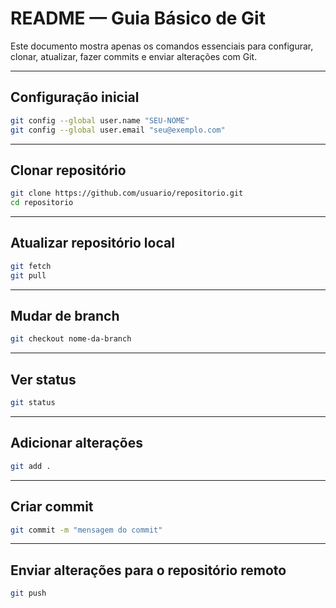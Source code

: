 # README — Guia Básico de Git

Este documento mostra apenas os comandos essenciais para configurar, clonar, atualizar, fazer commits e enviar alterações com Git.

---

## Configuração inicial
```bash
git config --global user.name "SEU-NOME"
git config --global user.email "seu@exemplo.com"
```

---

## Clonar repositório
```bash
git clone https://github.com/usuario/repositorio.git
cd repositorio
```

---

## Atualizar repositório local
```bash
git fetch
git pull
```

---

## Mudar de branch
```bash
git checkout nome-da-branch
```

---

## Ver status
```bash
git status
```

---

## Adicionar alterações
```bash
git add .
```

---

## Criar commit
```bash
git commit -m "mensagem do commit"
```

---

## Enviar alterações para o repositório remoto
```bash
git push
```

